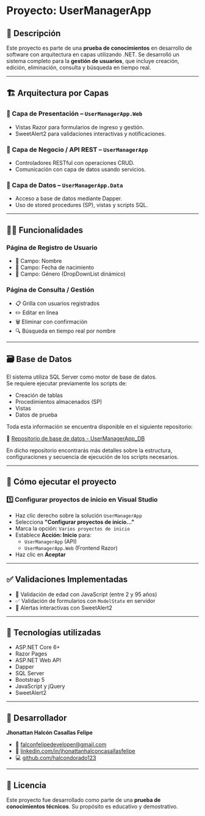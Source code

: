 # Proyecto: UserManagerApp

## 📌 Descripción

Este proyecto es parte de una **prueba de conocimientos** en desarrollo de software con arquitectura en capas utilizando .NET. Se desarrolló un sistema completo para la **gestión de usuarios**, que incluye creación, edición, eliminación, consulta y búsqueda en tiempo real.

---

## 🏗 Arquitectura por Capas

### 🔹 Capa de Presentación – `UserManagerApp.Web`
- Vistas Razor para formularios de ingreso y gestión.
- SweetAlert2 para validaciones interactivas y notificaciones.

### 🔹 Capa de Negocio / API REST – `UserManagerApp`
- Controladores RESTful con operaciones CRUD.
- Comunicación con capa de datos usando servicios.

### 🔹 Capa de Datos – `UserManagerApp.Data`
- Acceso a base de datos mediante Dapper.
- Uso de stored procedures (SP), vistas y scripts SQL.

---

## 🧑‍💻 Funcionalidades

### Página de Registro de Usuario
- 📄 Campo: Nombre
- 📅 Campo: Fecha de nacimiento
- 🚻 Campo: Género (DropDownList dinámico)

### Página de Consulta / Gestión
- 📋 Grilla con usuarios registrados
- ✏️ Editar en línea
- 🗑️ Eliminar con confirmación
- 🔍 Búsqueda en tiempo real por nombre

---

## 🗃️ Base de Datos

El sistema utiliza SQL Server como motor de base de datos.  
Se requiere ejecutar previamente los scripts de:

- Creación de tablas
- Procedimientos almacenados (SP)
- Vistas
- Datos de prueba

Toda esta información se encuentra disponible en el siguiente repositorio:

🔗 [Repositorio de base de datos - UserManagerApp_DB](https://github.com/halcondorado123/UserManagerApp_DB)

En dicho repositorio encontrarás más detalles sobre la estructura, configuraciones y secuencia de ejecución de los scripts necesarios.

---

## 🚀 Cómo ejecutar el proyecto

### 1️⃣ Configurar proyectos de inicio en Visual Studio

- Haz clic derecho sobre la solución `UserManagerApp`
- Selecciona **"Configurar proyectos de inicio..."**
- Marca la opción: `Varios proyectos de inicio`
- Establece **Acción: Inicio** para:
  - `UserManagerApp` (API)
  - `UserManagerApp.Web` (Frontend Razor)
- Haz clic en **Aceptar**

---

## ✅ Validaciones Implementadas

- 🧠 Validación de edad con JavaScript (entre 2 y 95 años)
- ✅ Validación de formularios con `ModelState` en servidor
- 🚨 Alertas interactivas con SweetAlert2

---

## 🧠 Tecnologías utilizadas

- ASP.NET Core 6+
- Razor Pages
- ASP.NET Web API
- Dapper
- SQL Server
- Bootstrap 5
- JavaScript y jQuery
- SweetAlert2

---

## 🧑 Desarrollador

**Jhonattan Halcón Casallas Felipe**

- 📧 [falconfelipedeveloper@gmail.com](mailto:falconfelipedeveloper@gmail.com)
- 🔗 [linkedin.com/in/jhonattanhalconcasallasfelipe](https://www.linkedin.com/in/jhonattanhalconcasallasfelipe/)
- 💻 [github.com/halcondorado123](https://github.com/halcondorado123)

---

## 📜 Licencia

Este proyecto fue desarrollado como parte de una **prueba de conocimientos técnicos**. Su propósito es educativo y demostrativo.
